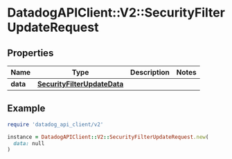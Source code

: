 # DatadogAPIClient::V2::SecurityFilterUpdateRequest

## Properties

| Name | Type | Description | Notes |
| ---- | ---- | ----------- | ----- |
| **data** | [**SecurityFilterUpdateData**](SecurityFilterUpdateData.md) |  |  |

## Example

```ruby
require 'datadog_api_client/v2'

instance = DatadogAPIClient::V2::SecurityFilterUpdateRequest.new(
  data: null
)
```

